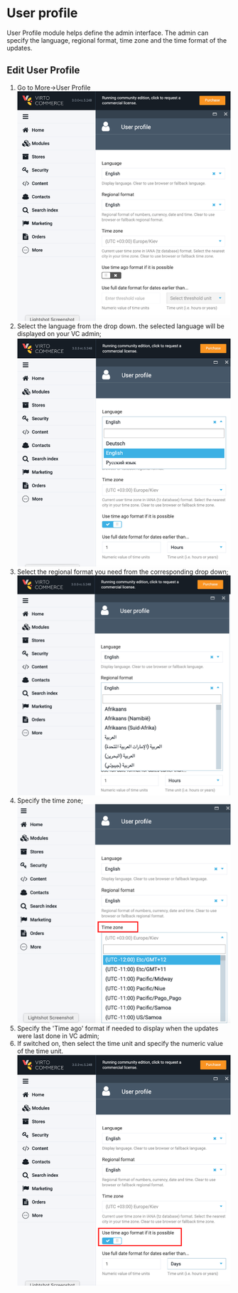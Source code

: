 # User profile

User Profile module helps define the admin interface. The admin can specify the language, regional format, time zone and the time format of the updates.

## Edit User Profile

1. Go to More->User Profile
![User Profile](../media/screen-user-profile.png)
1. Select the language from the drop down. the selected language will be displayed on your VC admin;
![Language](../media/screen-user-profile-language.png)
1. Select the regional format you need from the corresponding drop down;
![Regional format](../media/screen-regional-format.png)
1. Specify the time zone;
![Time zone](../media/screen-time-zone.png)
1. Specify the 'Time ago' format if needed to display when the updates were last done in VC admin;
1. If switched on, then select the time unit and specify the numeric value of the time unit.
![Time ago](../media/screen-time-ago.png)


